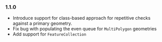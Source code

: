 ### 1.1.0
- Introduce support for class-based approach for repetitive checks against a primary geometry.
- Fix bug with populating the even queue for `MultiPolygon` geometries
- Add support for `FeatureCollection`
